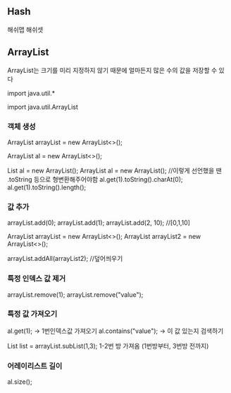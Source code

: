 ## Hash

해쉬맵
해쉬셋


## ArrayList

ArrayList는 크기를 미리 지정하지 않기 때문에 얼마든지 많은 수의 값을 저장할 수 있다

import java.util.*

import java.util.ArrayList


### 객체 생성

ArrayList<Integer> arrayList = new ArrayList<>();

ArrayList<String> al = new ArrayList<>();


List al = new ArrayList();
ArrayList al = new ArrayList();
//이렇게 선언했을 땐 .toString 등으로 형변환해주어야함
al.get(1).toString().charAt(0);
al.get(1).toString().length();



### 값 추가

arrayList.add(0);
arrayList.add(1);
arrayList.add(2, 10);
//[0,1,10]


ArrayList<Integer> arrayList = new ArrayList<>();
ArrayList<Integer> arrayList2 = new ArrayList<>();

arrayList.addAll(arrayList2);
//덮어씌우기

### 특정 인덱스 값 제거
arrayList.remove(1);
arrayList.remove("value");

### 특정 값 가져오기

al.get(1); -> 1번인덱스값 가져오기
al.contains("value"); -> 이 값 있는지 검색하기

List<Integer> list = arrayList.subList(1,3);
 1-2번 방 가져옴 (1번방부터, 3번방 전까지)

### 어레이리스트 길이

al.size();


